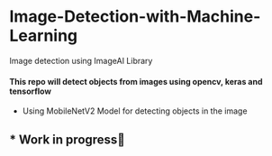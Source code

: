 # Image-Detection-with-Machine-Learning
Image detection using ImageAI Library

#### This repo will detect objects from images using opencv, keras and tensorflow
* Using MobileNetV2 Model for detecting objects in the image
## * Work in progress👷
